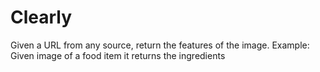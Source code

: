 # Clearly
Given a URL from any source, return the features of the image. Example: Given image of a food item it returns the ingredients
